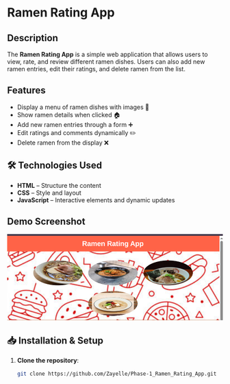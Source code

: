#  Ramen Rating App

##  Description
The **Ramen Rating App** is a simple web application that allows users to view, rate, and review different ramen dishes. Users can also add new ramen entries, edit their ratings, and delete ramen from the list.

## Features
- Display a menu of ramen dishes with images 🍜
- Show ramen details when clicked 🏠
- Add new ramen entries through a form ➕
- Edit ratings and comments dynamically ✏️
- Delete ramen from the display ❌

## 🛠️ Technologies Used
- **HTML** – Structure the content
- **CSS** – Style and layout
- **JavaScript** – Interactive elements and dynamic updates

##  Demo Screenshot
![Ramen Rating App](images/image1.png)

## 📥 Installation & Setup
1. **Clone the repository**:
   ```sh
   git clone https://github.com/Zayelle/Phase-1_Ramen_Rating_App.git
